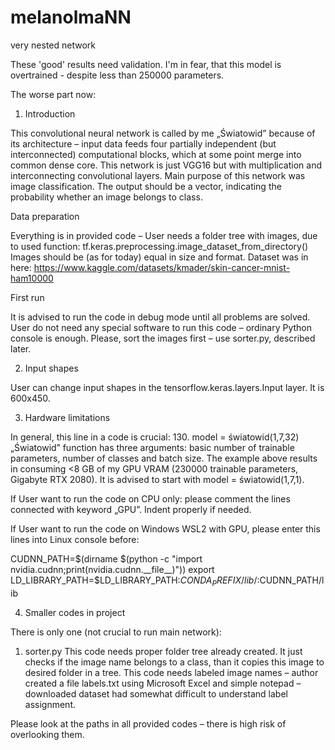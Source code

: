 # melanolmaNN
very nested network

These 'good' results need validation. I'm in fear, that this model is overtrained - despite less than 250000 parameters.

The worse part now:


1.	Introduction

This convolutional neural network is called by me „Światowid” because of its architecture – input data feeds four partially independent (but interconnected) computational blocks, which at some point merge into common dense core.
This network is just VGG16 but with multiplication and interconnecting convolutional layers.
Main purpose of this network was image classification.
The output should be a vector, indicating the probability whether an image belongs to class.

Data preparation

Everything is in provided code – User needs a folder tree with images, due to used function: 
tf.keras.preprocessing.image_dataset_from_directory()
Images should be (as for today) equal in size and format.
Dataset was in here:
https://www.kaggle.com/datasets/kmader/skin-cancer-mnist-ham10000

First run

It is advised to run the code in debug mode until all problems are solved. User do not need any special software to run this code – ordinary Python console is enough. Please, sort the images first – use sorter.py, described later.

2.	Input shapes

User can change input shapes in the tensorflow.keras.layers.Input layer. It is 600x450.

3.	Hardware limitations

In general, this line in a code is crucial:
130.   model = światowid(1,7,32)
„Światowid” function has three arguments: basic number of trainable parameters, number of classes and batch size. The example above results in consuming <8 GB of my GPU VRAM (230000 trainable parameters, Gigabyte RTX 2080).
It is advised to start with model = światowid(1,7,1). 

If User want to run the code on CPU only: please comment the lines connected with keyword „GPU”. Indent properly if needed.

If User want to run the code on Windows WSL2 with GPU, please enter this lines into Linux console before:

CUDNN_PATH=$(dirname $(python -c "import nvidia.cudnn;print(nvidia.cudnn.__file__)"))
export LD_LIBRARY_PATH=$LD_LIBRARY_PATH:$CONDA_PREFIX/lib/:$CUDNN_PATH/lib

4.	Smaller codes in project

There is only one (not crucial to run main network):
  1.	sorter.py
This code needs proper folder tree already created. It just checks if the image name belongs to a class, than it copies this image to desired folder in a tree.
This code needs labeled image names – author created a file labels.txt using Microsoft Excel and simple notepad – downloaded dataset had somewhat difficult to understand label assignment.

Please look at the paths in all provided codes – there is high risk of overlooking them.
